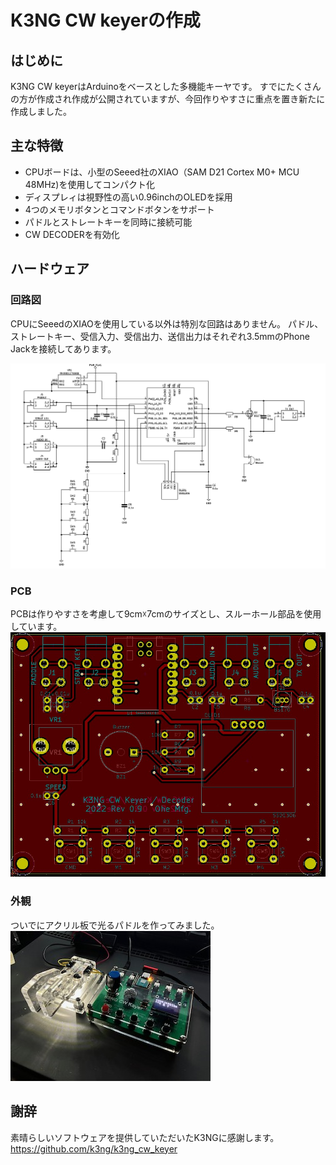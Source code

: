 # K3NG CW keyerの作成
## はじめに
K3NG CW keyerはArduinoをベースとした多機能キーヤです。
すでにたくさんの方が作成され作成が公開されていますが、今回作りやすさに重点を置き新たに作成しました。

## 主な特徴
- CPUボードは、小型のSeeed社のXIAO（SAM D21 Cortex M0+ MCU 48MHz)を使用してコンパクト化
- ディスプレィは視野性の高い0.96inchのOLEDを採用
- 4つのメモリボタンとコマンドボタンをサポート
- パドルとストレートキーを同時に接続可能
- CW DECODERを有効化

## ハードウェア
### 回路図
CPUにSeeedのXIAOを使用している以外は特別な回路はありません。
パドル、ストレートキー、受信入力、受信出力、送信出力はそれぞれ3.5mmのPhone Jackを接続してあります。

![](img/2023-01-15-00-32-20.png)

### PCB
PCBは作りやすさを考慮して9cm☓7cmのサイズとし、スルーホール部品を使用しています。
![](img/2023-01-15-00-34-35.png)


### 外観
ついでにアクリル板で光るパドルを作ってみました。
![](img/2023-02-18-09-33-14.png)

## 謝辞
素晴らしいソフトウェアを提供していただいたK3NGに感謝します。  
https://github.com/k3ng/k3ng_cw_keyer
